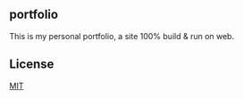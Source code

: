 ## portfolio

This is my personal portfolio, a site 100% build & run on web.

## License
[MIT](https://choosealicense.com/licenses/mit/)
